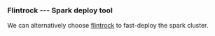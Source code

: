 ### Flintrock --- Spark deploy tool

We can alternatively choose [flintrock](https://github.com/nchammas/flintrock) to fast-deploy the spark cluster.